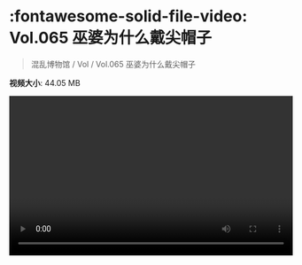 # :fontawesome-solid-file-video: Vol.065 巫婆为什么戴尖帽子

> 混乱博物馆 / Vol / Vol.065 巫婆为什么戴尖帽子

**视频大小**: 44.05 MB

<video id="V-79ab33f0ebe345022086b5b22370206b" width="512" height="288" preload="none" playsinline webkit-playsinline></video>